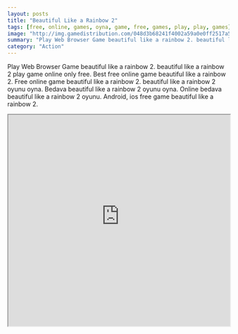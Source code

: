 ```yaml
---
layout: posts
title: "Beautiful Like a Rainbow 2"
tags: [free, online, games, oyna, game, free, games, play, play, games]
image: "http://img.gamedistribution.com/048d3b68241f4002a59a0e0ff2517a5f.jpg"
summary: "Play Web Browser Game beautiful like a rainbow 2. beautiful like a rainbow 2 play game online only free. Best free online game beautiful like a rainbow 2. Free online game beautiful like a rainbow 2. beautiful like a rainbow 2 oyunu oyna. Bedava beautiful like a rainbow 2 oyunu oyna. Online bedava beautiful like a rainbow 2 oyunu. Android, ios free game beautiful like a rainbow 2."
category: "Action"
---
```


Play Web Browser Game beautiful like a rainbow 2. beautiful like a rainbow 2 play game online only free. Best free online game beautiful like a rainbow 2. Free online game beautiful like a rainbow 2. beautiful like a rainbow 2 oyunu oyna. Bedava beautiful like a rainbow 2 oyunu oyna. Online bedava beautiful like a rainbow 2 oyunu. Android, ios free game beautiful like a rainbow 2.

<iframe width="100%" height="480px;" src="http://flash.gamedistribution.com?game=048d3b68241f4002a59a0e0ff2517a5f"></iframe>